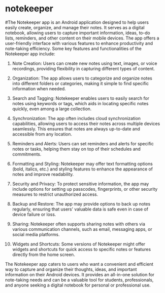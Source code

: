 # notekeeper
#The Notekeeper app is an Android application designed to help users easily create, organize, and manage their notes. It serves as a digital notebook, allowing users to capture important information, ideas, to-do lists, reminders, and other content on their mobile devices. The app offers a user-friendly interface with various features to enhance productivity and note-taking efficiency. Some key features and functionalities of the Notekeeper app include:

1. Note Creation: Users can create new notes using text, images, or voice recordings, providing flexibility in capturing different types of content.

2. Organization: The app allows users to categorize and organize notes into different folders or categories, making it simple to find specific information when needed.

3. Search and Tagging: Notekeeper enables users to easily search for notes using keywords or tags, which aids in locating specific notes quickly, even among a large collection.

4. Synchronization: The app often includes cloud synchronization capabilities, allowing users to access their notes across multiple devices seamlessly. This ensures that notes are always up-to-date and accessible from any location.

5. Reminders and Alerts: Users can set reminders and alerts for specific notes or tasks, helping them stay on top of their schedules and commitments.

6. Formatting and Styling: Notekeeper may offer text formatting options (bold, italics, etc.) and styling features to enhance the appearance of notes and improve readability.

7. Security and Privacy: To protect sensitive information, the app may include options for setting up passcodes, fingerprints, or other security measures to restrict unauthorized access.

8. Backup and Restore: The app may provide options to back up notes regularly, ensuring that users' valuable data is safe even in case of device failure or loss.

9. Sharing: Notekeeper often supports sharing notes with others via various communication channels, such as email, messaging apps, or social media platforms.

10. Widgets and Shortcuts: Some versions of Notekeeper might offer widgets and shortcuts for quick access to specific notes or features directly from the home screen.

The Notekeeper app caters to users who want a convenient and efficient way to capture and organize their thoughts, ideas, and important information on their Android devices. It provides an all-in-one solution for note-taking needs and can be a valuable tool for students, professionals, and anyone seeking a digital notebook for personal or professional use.
